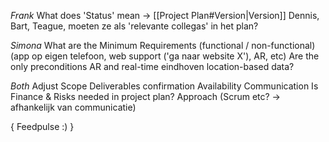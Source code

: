 *Frank*
What does 'Status' mean -> [[Project Plan#Version|Version]]
Dennis, Bart, Teague, moeten ze als 'relevante collegas' in het plan?

*Simona*
What are the Minimum Requirements (functional / non-functional)
(app op eigen telefoon, web support ('ga naar website X'), AR, etc)
Are the only preconditions AR and real-time eindhoven location-based data?

*Both*
Adjust Scope
Deliverables confirmation
Availability
Communication
Is Finance & Risks needed in project plan?
Approach (Scrum etc? -> afhankelijk van communicatie)

{ Feedpulse :) }